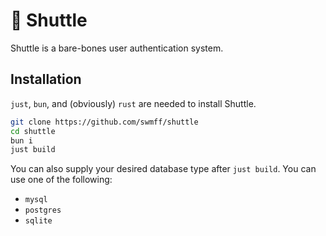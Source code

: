 # 🚀 Shuttle

Shuttle is a bare-bones user authentication system.

## Installation

`just`, `bun`, and (obviously) `rust` are needed to install Shuttle.

```bash
git clone https://github.com/swmff/shuttle
cd shuttle
bun i
just build
```

You can also supply your desired database type after `just build`. You can use one of the following:

* `mysql`
* `postgres`
* `sqlite`
